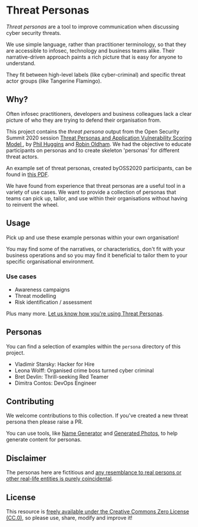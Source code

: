 # Threat Personas

_Threat personas_ are a tool to improve communication when discussing cyber security threats.

We use simple language, rather than practitioner terminology, so that they are accessible to infosec, technology and business teams alike. Their narrative-driven approach paints a rich picture that is easy for anyone to understand.

They fit between high-level labels (like cyber-criminal) and specific threat actor groups (like Tangerine Flamingo).


## Why?

Often infosec practitioners, developers and business colleagues lack a clear picture of who they are trying to defend their organisation from.

This project contains the _threat persona_ output from the Open Security Summit 2020 session [Threat Personas and Application Vulnerability Scoring Model
](https://open-security-summit.org/tracks/ciso-and-risk-management/user-sessions/threat-personas-and-application-vulnerability-management/), by [Phil Huggins](https://twitter.com/oracuk) and [Robin Oldham](https://twitter.com/rto). We had the objective to educate participants on personas and to create skeleton 'personas' for different threat actors.

An example set of threat personas, created byOSS2020 participants, can be found in [this PDF](https://github.com/cydea/threat-personas/blob/master/OSS2020%20Threat%20Personas.pdf).

We have found from experience that threat personas are a useful tool in a variety of use cases. We want to provide a collection of personas that teams can pick up, tailor, and use within their organisations without having to reinvent the wheel.


## Usage

Pick up and use these example personas within your own organisation!

You may find some of the narratives, or characteristics, don't fit with your business operations and so you may find it beneficial to tailor them to your specific organisational environment.


### Use cases

 - Awareness campaigns
 - Threat modelling
 - Risk identification / assessment

Plus many more. [Let us know how you're using Threat Personas](https://twitter.com/rto).


## Personas

You can find a selection of examples within the `persona` directory of this project.

 - Vladimir Starsky: Hacker for Hire
 - Leona Wolff: Organised crime boss turned cyber criminal
 - Bret Devlin: Thrill-seeking Red Teamer
 - Dimitra Contos: DevOps Engineer


## Contributing

We welcome contributions to this collection. If you've created a new threat persona then please raise a PR.

You can use tools, like [Name Generator](https://www.name-generator.org.uk/) and [Generated Photos](https://generated.photos), to help generate content for personas.

## Disclaimer

The personas here are fictitious and [any resemblance to real persons or other real-life entities is purely coincidental](https://en.wikipedia.org/wiki/All_persons_fictitious_disclaimer).

## License

This resource is [freely available under the Creative Commons Zero License (CC.0)](https://github.com/rto/remote-working-psirt/blob/master/LICENSE), so please use, share, modify and improve it!
